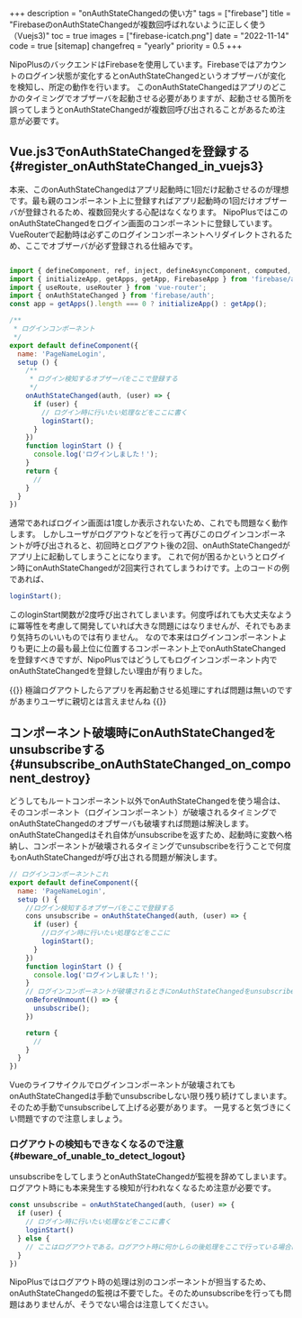 +++
description = "onAuthStateChangedの使い方"
tags = ["firebase"]
title = "FirebaseのonAuthStateChangedが複数回呼ばれないように正しく使う（Vuejs3)"
toc = true
images = ["firebase-icatch.png"]
date = "2022-11-14"
code = true
[sitemap]
  changefreq = "yearly"
  priority = 0.5
+++

NipoPlusのバックエンドはFirebaseを使用しています。Firebaseではアカウントのログイン状態が変化するとonAuthStateChangedというオブザーバが変化を検知し、所定の動作を行います。
このonAuthStateChangedはアプリのどこかのタイミングでオブザーバを起動させる必要がありますが、起動させる箇所を誤ってしまうとonAuthStateChangedが複数回呼び出されることがあるため注意が必要です。

## Vue.js3でonAuthStateChangedを登録する{#register_onAuthStateChanged_in_vuejs3}

本来、このonAuthStateChangedはアプリ起動時に1回だけ起動させるのが理想です。最も親のコンポーネント上に登録すればアプリ起動時の1回だけオブザーバが登録されるため、複数回発火する心配はなくなります。
NipoPlusではこのonAuthStateChangedをログイン画面のコンポーネントに登録しています。
VueRouterで起動時は必ずこのログインコンポーネントへリダイレクトされるため、ここでオブザーバが必ず登録される仕組みです。

```javascript

import { defineComponent, ref, inject, defineAsyncComponent, computed, onBeforeUnmount } from 'vue';
import { initializeApp, getApps, getApp, FirebaseApp } from 'firebase/app';
import { useRoute, useRouter } from 'vue-router';
import { onAuthStateChanged } from 'firebase/auth';
const app = getApps().length === 0 ? initializeApp() : getApp();

/**
 * ログインコンポーネント
 */
export default defineComponent({
  name: 'PageNameLogin',
  setup () {
    /**
     * ログイン検知するオブザーバをここで登録する
     */
    onAuthStateChanged(auth, (user) => {
      if (user) {
        // ログイン時に行いたい処理などをここに書く
        loginStart();
      }
    })
    function loginStart () {
      console.log('ログインしました！');
    }
    return {
      //
    }
  }
})

```

通常であればログイン画面は1度しか表示されないため、これでも問題なく動作します。
しかしユーザがログアウトなどを行って再びこのログインコンポーネントが呼び出されると、初回時とログアウト後の2回、onAuthStateChangedがアプリ上に起動してしまうことになります。
これで何が困るかというとログイン時にonAuthStateChangedが2回実行されてしまうわけです。上のコードの例であれば、

```javascript
loginStart();
```

このloginStart関数が2度呼び出されてしまいます。何度呼ばれても大丈夫なように冪等性を考慮して開発していれば大きな問題にはなりませんが、それでもあまり気持ちのいいものでは有りません。
なので本来はログインコンポーネントよりも更に上の最も最上位に位置するコンポーネント上でonAuthStateChangedを登録すべきですが、NipoPlusではどうしてもログインコンポーネント内でonAuthStateChangedを登録したい理由が有りました。

{{<alice pos="right" icon="default">}}
極論ログアウトしたらアプリを再起動させる処理にすれば問題は無いのですがあまりユーザに親切とは言えませんね
{{</alice>}}

## コンポーネント破壊時にonAuthStateChangedをunsubscribeする{#unsubscribe_onAuthStateChanged_on_component_destroy}

どうしてもルートコンポーネント以外でonAuthStateChangedを使う場合は、そのコンポーネント（ログインコンポーネント）が破壊されるタイミングでonAuthStateChangedのオブザーバも破壊すれば問題は解決します。
onAuthStateChangedはそれ自体がunsubscribeを返すため、起動時に変数へ格納し、コンポーネントが破壊されるタイミングでunsubscribeを行うことで何度もonAuthStateChangedが呼び出される問題が解決します。

```javascript
// ログインコンポーネントこれ
export default defineComponent({
  name: 'PageNameLogin',
  setup () {
    //ログイン検知するオブザーバをここで登録する
    cons unsubscribe = onAuthStateChanged(auth, (user) => {
      if (user) {
        //ログイン時に行いたい処理などをここに
        loginStart();
      }
    })
    function loginStart () {
      console.log('ログインしました！');
    }
    // ログインコンポーネントが破壊されるときにonAuthStateChangedをunsubscribeする
    onBeforeUnmount(() => {
      unsubscribe();
    })

    return {
      //
    }
  }
})
```

Vueのライフサイクルでログインコンポーネントが破壊されてもonAuthStateChangedは手動でunsubscribeしない限り残り続けてしまいます。そのため手動でunsubscribeして上げる必要があります。
一見すると気づきにくい問題ですので注意しましょう。

### ログアウトの検知もできなくなるので注意{#beware_of_unable_to_detect_logout}

unsubscribeをしてしまうとonAuthStateChangedが監視を辞めてしまいます。ログアウト時にも本来発生する検知が行われなくなるため注意が必要です。

```javascript
const unsubscribe = onAuthStateChanged(auth, (user) => {
  if (user) {
    // ログイン時に行いたい処理などをここに書く
    loginStart()
  } else {
    // ここはログアウトである。ログアウト時に何かしらの後処理をここで行っている場合はunsubscribeしてしまうとこの処理が呼ばれなくなるため注意が必要
  }
})
```

NipoPlusではログアウト時の処理は別のコンポーネントが担当するため、onAuthStateChangedの監視は不要でした。そのためunsubscribeを行っても問題はありませんが、そうでない場合は注意してください。
